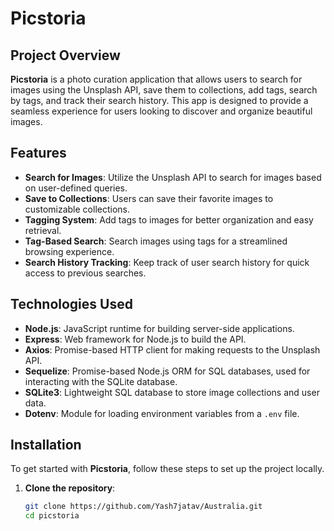 # Picstoria

## Project Overview

**Picstoria** is a photo curation application that allows users to search for images using the Unsplash API, save them to collections, add tags, search by tags, and track their search history. This app is designed to provide a seamless experience for users looking to discover and organize beautiful images.

## Features

- **Search for Images**: Utilize the Unsplash API to search for images based on user-defined queries.
- **Save to Collections**: Users can save their favorite images to customizable collections.
- **Tagging System**: Add tags to images for better organization and easy retrieval.
- **Tag-Based Search**: Search images using tags for a streamlined browsing experience.
- **Search History Tracking**: Keep track of user search history for quick access to previous searches.

## Technologies Used

- **Node.js**: JavaScript runtime for building server-side applications.
- **Express**: Web framework for Node.js to build the API.
- **Axios**: Promise-based HTTP client for making requests to the Unsplash API.
- **Sequelize**: Promise-based Node.js ORM for SQL databases, used for interacting with the SQLite database.
- **SQLite3**: Lightweight SQL database to store image collections and user data.
- **Dotenv**: Module for loading environment variables from a `.env` file.

## Installation

To get started with **Picstoria**, follow these steps to set up the project locally.

1. **Clone the repository**:

   ```bash
   git clone https://github.com/Yash7jatav/Australia.git
   cd picstoria
   ```
